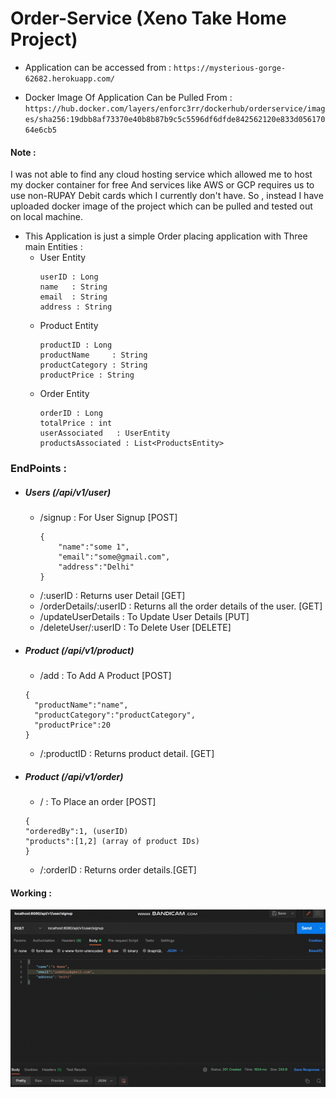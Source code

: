 # Order-Service (Xeno Take Home Project)

- Application can be accessed from : `https://mysterious-gorge-62682.herokuapp.com/`   

- Docker Image Of Application Can be Pulled From : `https://hub.docker.com/layers/enforc3rr/dockerhub/orderservice/images/sha256:19dbb8af73370e40b8b87b9c5c5596df6dfde842562120e833d05617064e6cb5`


#### Note : 
I was not able to find any cloud hosting service which allowed me to host my docker container for free And services like AWS or GCP requires us to use non-RUPAY Debit cards which I currently don't have.
So , instead I have uploaded docker image of the project which can be pulled and tested out on local machine.


- This Application is just a simple Order placing application with Three main Entities :
  - User Entity 
    ```
    userID : Long
    name   : String
    email  : String
    address : String
      ```
  - Product Entity
    ```
    productID : Long
    productName     : String
    productCategory : String
    productPrice : String
      ```
  - Order Entity
    ```
    orderID : Long
    totalPrice : int
    userAssociated   : UserEntity
    productsAssociated : List<ProductsEntity> 
      ```
    
### EndPoints : 

- ##### Users (/api/v1/user)
  - /signup : For User Signup [POST]
    ```
    {
        "name":"some 1",
        "email":"some@gmail.com",
        "address":"Delhi"
    }
    ```
  - /:userID : Returns user Detail [GET]
  - /orderDetails/:userID : Returns all the order details of the user. [GET]
  - /updateUserDetails : To Update User Details [PUT]
  - /deleteUser/:userID : To Delete User [DELETE]

- ##### Product (/api/v1/product)
    - /add : To Add A Product [POST]
    ```
    {
      "productName":"name",
      "productCategory":"productCategory",
      "productPrice":20
    }
    ```
    - /:productID : Returns product detail. [GET]
  
- ##### Product (/api/v1/order)
    - / : To Place an order [POST]
    ```
    {
    "orderedBy":1, (userID)
    "products":[1,2] (array of product IDs)
    }
    ```
    - /:orderID : Returns order details.[GET]

#### Working : 
![working](Working.gif)




